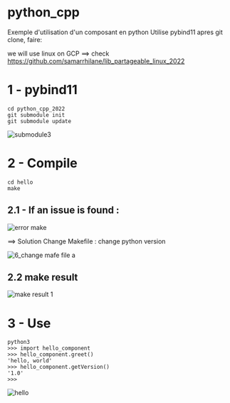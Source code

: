 # python_cpp
Exemple d'utilisation d'un composant en python
Utilise pybind11
apres git clone, faire:

we will use linux on GCP ==> check https://github.com/samarrhilane/lib_partageable_linux_2022

# 1 - pybind11

```
cd python_cpp_2022
git submodule init
git submodule update
```

![submodule3](https://user-images.githubusercontent.com/29365707/166983024-d4922309-6059-4407-a7fd-e348592cc3cd.png)


# 2 - Compile 

```
cd hello
make
```
## 2.1 - If an issue is found :

![error make](https://user-images.githubusercontent.com/29365707/166952464-0b512c02-b926-4fb1-8fac-e2e7b9d7a9ec.png)

==> Solution 
Change Makefile : change python version 

![6_change mafe file](https://user-images.githubusercontent.com/29365707/166952974-9ac83f78-3e8b-402d-93c7-72c8eb365b5f.png)
a

## 2.2 make result 

![make result 1](https://user-images.githubusercontent.com/29365707/166954445-8cbb5b96-354b-4977-88e1-ea08fe815cf6.png)




# 3 - Use 
```
python3
>>> import hello_component
>>> hello_component.greet()
'hello, world'
>>> hello_component.getVersion()
'1.0'
>>> 
```

![hello](https://user-images.githubusercontent.com/29365707/167022802-186f32f4-170f-4724-807d-235180027c69.png)


